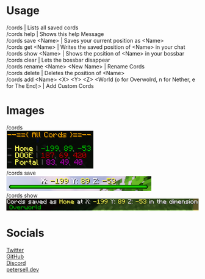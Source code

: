 # Usage

/cords | Lists all saved cords  
/cords help | Shows this help Message  
/cords save \<Name\> | Saves your current position as \<Name\>     
/cords get \<Name\> | Writes the saved position of \<Name\> in your chat   
/cords show \<Name\> | Shows the position of \<Name\> in your bossbar  
/cords clear | Lets the bossbar disappear  
/cords rename \<Name\> \<New Name\> | Rename Cords  
/cords delete <Name> | Deletes the position of \<Name\>  
/cords add \<Name\> \<X\> \<Y\> \<Z\> \<World (o for Overwolrd, n for Nether, e for The End)\> | Add Custom Cords 

# Images
/cords  
![cords](https://github.com/JohannLULW/CordSaver/blob/master/img/cords.png)  
/cords save  
![show](./img/show.png)  
/cords  show  
![save](./img/save.png)  

# Socials

[Twitter](https://twitter.com/420johann)  
[GitHub](https://github.com/JohannLULW/)  
[Discord](https://discord.gg/zhdbzgTD)    
[petersell.dev](https://petersell.dev)
